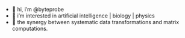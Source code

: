 - 👋 hi, i’m @byteprobe
- 👀 i’m interested in artificial intelligence | biology | physics
- 🤖 the synergy between systematic data transformations and matrix computations.

<!---
byteprobe/byteprobe is a ✨ special ✨ repository because its `README.md` (this file) appears on your GitHub profile.
You can click the Preview link to take a look at your changes.
--->

